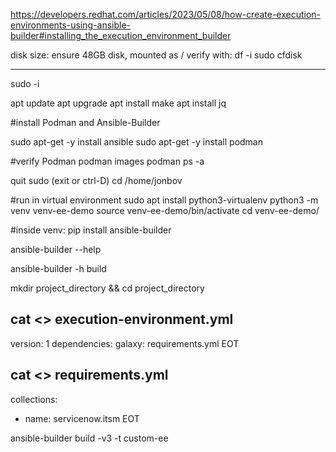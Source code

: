 https://developers.redhat.com/articles/2023/05/08/how-create-execution-environments-using-ansible-builder#installing_the_execution_environment_builder

disk size:
ensure 48GB disk, mounted as /
verify with:
df -i
sudo cfdisk
****************************
sudo -i

apt update
apt upgrade
apt install make
apt install jq

#install Podman and Ansible-Builder

sudo apt-get -y install ansible
sudo apt-get -y install podman


#verify Podman
podman images
podman ps -a

quit sudo (exit or ctrl-D)
cd /home/jonbov

#run in virtual environment
sudo apt install python3-virtualenv
python3 -m venv venv-ee-demo
source venv-ee-demo/bin/activate
cd venv-ee-demo/

#inside venv:
pip install ansible-builder

ansible-builder --help

ansible-builder -h build 

mkdir project_directory && cd project_directory

cat <<EOT >> execution-environment.yml
---
version: 1
dependencies:
  galaxy: requirements.yml
EOT

cat <<EOT >> requirements.yml
---
collections:
  - name: servicenow.itsm
EOT

ansible-builder build -v3 -t custom-ee

